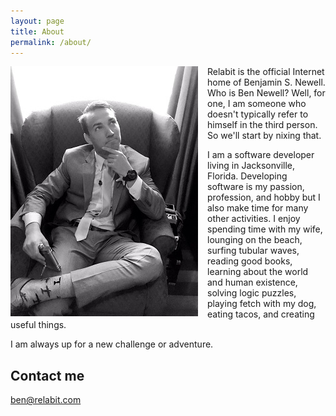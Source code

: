 ```yaml
---
layout: page
title: About
permalink: /about/
---
```

<img style="float: left;padding-right: 15px;" src="/assets/about/BenjaminSNewell-sm.jpg" />
Relabit is the official Internet home of Benjamin S. Newell. Who is Ben Newell? Well, for one, I am someone who doesn't typically refer to himself in the third person. So we'll start by nixing that.

I am a software developer living in Jacksonville, Florida. Developing software is my passion, profession, and hobby but I also make time for many other activities. I enjoy spending time with my wife, lounging on the beach, surfing tubular waves, reading good books, learning about the world and human existence, solving logic puzzles, playing fetch with my dog, eating tacos, and creating useful things. 

I am always up for a new challenge or adventure. 
 
 


## Contact me

[ben@relabit.com](mailto:ben@relabit.com)
